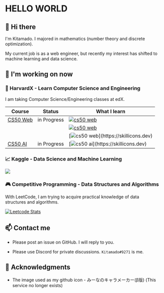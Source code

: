 # HELLO WORLD

## 👋 Hi there

I'm Kitamado. I majored in mathematics (number theory and discrete optimization).

My current job is as a web engineer, but recently my interest has shifted to machine learning and data science.

<!-- ## 📊 My GitHub Stats -->

<!-- [![Seasawher's GitHub stats](https://github-readme-stats.vercel.app/api?username=Seasawher&count_private=true&theme=nord)](https://github.com/anuraghazra/github-readme-stats) [![trophy](https://github-profile-trophy.vercel.app/?username=Seasawher&theme=nord&column=4)](https://github.com/ryo-ma/github-profile-trophy) -->

<!-- [![Top Langs](https://github-readme-stats.vercel.app/api/top-langs/?username=Seasawher&layout=compact&theme=nord&langs_count=10)](https://github.com/anuraghazra/github-readme-stats) -->

<!-- [![GitHub Streak](https://streak-stats.demolab.com/?user=Seasawher&theme=nord)](https://github.com/DenverCoder1/github-readme-streak-stats) -->

<!-- [![github activity graph](https://github-readme-activity-graph.cyclic.app/graph?username=Seasawher&theme=nord)](https://github.com/ashutosh00710/github-readme-activity-graph) -->

## 🌱 I'm working on now

### 🏫 HarvardX - Learn Computer Science and Engineering

I am taking Computer Science/Engineering classes at edX. 

| Course                                         | Status      | What I learn                                                                               |
| ---------------------------------------------- | ----------- | ------------------------------------------------------------------------------------------ |
| [CS50 Web](https://cs50.harvard.edu/web/2020/) | in Progress | [![cs50 web](https://skillicons.dev/icons?i=python,django,sqlite)](https://skillicons.dev) |
|                                                |             | [![cs50 web](https://skillicons.dev/icons?i=js,react,bootstrap)](https://skillicons.dev)   |
|                                                |             | [![cs50 web](https://skillicons.dev/icons?i=docker,git,)](https://skillicons.dev)          |
| [CS50 AI](https://cs50.harvard.edu/ai/2020/)   | in Progress | [![cs50 ai](https://skillicons.dev/icons?i=python,,)](https://skillicons.dev)              |

### 📈 Kaggle - Data Science and Machine Learning

![](https://kaggle-card.chienhsiang-hung.eu.org/api/svg?seasawher)

<!-- ### 📖 Microsoft Learn - Learn Machine Learning and Data Science

| Learning Path                                  | Status      | What I learn                                                                               |
| ---------------------------------------------- | ----------- | ------------------------------------------------------------------------------------------ |
| [Foundations Using Data Science](https://learn.microsoft.com/ja-jp/training/paths/machine-learning-foundations-using-data-science/) | in Progress | [![MS](https://skillicons.dev/icons?i=python,,)](https://skillicons.dev)             | -->

### 🎮 Competitive Programming - Data Structures and Algorithms

With LeetCode, I am trying to acquire practical knowledge of data structures and algorithms.

[![Leetcode Stats](https://leetcard.jacoblin.cool/Seasawher?ext=contest&theme=nord)](https://leetcode.com/Seasawher/)

## 📫 Contact me

* Please post an issue on GitHub. I will reply to you.

* Please use Discord for private discussions. `Kitamado#9271` is me.

## :bow: Acknowledgments

* The image used as my github icon - みーなのキャラメーカー(β版) (This service no longer exists)

<!-- * My LeetCode stats embedded in github - [LeetCode Stats Card](https://github.com/JacobLinCool/LeetCode-Stats-Card) -->
